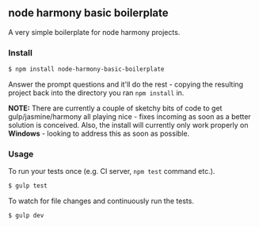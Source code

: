 node harmony basic boilerplate
-
A very simple boilerplate for node harmony projects.

### Install
```sh
$ npm install node-harmony-basic-boilerplate
```

Answer the prompt questions and it'll do the rest - copying the resulting project back into the directory you ran `npm install` in.

**NOTE:** There are currently a couple of sketchy bits of code to get gulp/jasmine/harmony all playing nice - fixes incoming as soon as a better solution is conceived.  Also, the install will currently only work properly on **Windows** - looking to address this as soon as possible.

### Usage

To run your tests once (e.g. CI server, `npm test` command etc.).

```sh
$ gulp test
```

To watch for file changes and continuously run the tests.

```sh
$ gulp dev
```
